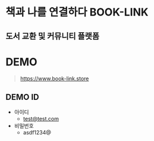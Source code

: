 # 책과 나를 연결하다 BOOK-LINK 
## 도서 교환 및 커뮤니티 플랫폼

# DEMO
> https://www.book-link.store

## DEMO ID
- 아이디
  - test@test.com
- 비밀번호
  - asdf1234@ 
